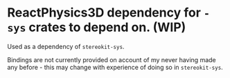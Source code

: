 # ReactPhysics3D dependency for `-sys` crates to depend on. (WIP)

Used as a dependency of `stereokit-sys`.

Bindings are not currently provided on account of my never having made any before - this may change with experience of doing so in `stereokit-sys`.
